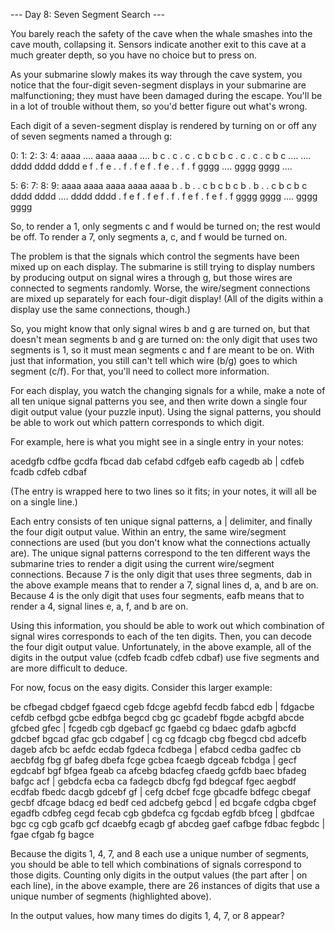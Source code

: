 --- Day 8: Seven Segment Search ---

You barely reach the safety of the cave when the whale smashes into the cave mouth, collapsing it. Sensors indicate
another exit to this cave at a much greater depth, so you have no choice but to press on.

As your submarine slowly makes its way through the cave system, you notice that the four-digit seven-segment displays in
your submarine are malfunctioning; they must have been damaged during the escape. You'll be in a lot of trouble without
them, so you'd better figure out what's wrong.

Each digit of a seven-segment display is rendered by turning on or off any of seven segments named a through g:

0:      1:      2:      3:      4:
aaaa .... aaaa aaaa .... b c . c . c . c b c b c . c . c . c b c .... .... dddd dddd dddd e f . f e . . f . f e f . f e
. . f . f gggg .... gggg gggg ....

5:      6:      7:      8:      9:
aaaa aaaa aaaa aaaa aaaa b . b . . c b c b c b . b . . c b c b c dddd dddd .... dddd dddd . f e f . f e f . f . f e f .
f e f . f gggg gggg .... gggg gggg

So, to render a 1, only segments c and f would be turned on; the rest would be off. To render a 7, only segments a, c,
and f would be turned on.

The problem is that the signals which control the segments have been mixed up on each display. The submarine is still
trying to display numbers by producing output on signal wires a through g, but those wires are connected to segments
randomly. Worse, the wire/segment connections are mixed up separately for each four-digit display! (All of the digits
within a display use the same connections, though.)

So, you might know that only signal wires b and g are turned on, but that doesn't mean segments b and g are turned on:
the only digit that uses two segments is 1, so it must mean segments c and f are meant to be on. With just that
information, you still can't tell which wire (b/g) goes to which segment (c/f). For that, you'll need to collect more
information.

For each display, you watch the changing signals for a while, make a note of all ten unique signal patterns you see, and
then write down a single four digit output value (your puzzle input). Using the signal patterns, you should be able to
work out which pattern corresponds to which digit.

For example, here is what you might see in a single entry in your notes:

acedgfb cdfbe gcdfa fbcad dab cefabd cdfgeb eafb cagedb ab | cdfeb fcadb cdfeb cdbaf

(The entry is wrapped here to two lines so it fits; in your notes, it will all be on a single line.)

Each entry consists of ten unique signal patterns, a | delimiter, and finally the four digit output value. Within an
entry, the same wire/segment connections are used (but you don't know what the connections actually are). The unique
signal patterns correspond to the ten different ways the submarine tries to render a digit using the current
wire/segment connections. Because 7 is the only digit that uses three segments, dab in the above example means that to
render a 7, signal lines d, a, and b are on. Because 4 is the only digit that uses four segments, eafb means that to
render a 4, signal lines e, a, f, and b are on.

Using this information, you should be able to work out which combination of signal wires corresponds to each of the ten
digits. Then, you can decode the four digit output value. Unfortunately, in the above example, all of the digits in the
output value (cdfeb fcadb cdfeb cdbaf) use five segments and are more difficult to deduce.

For now, focus on the easy digits. Consider this larger example:

be cfbegad cbdgef fgaecd cgeb fdcge agebfd fecdb fabcd edb | fdgacbe cefdb cefbgd gcbe edbfga begcd cbg gc gcadebf fbgde
acbgfd abcde gfcbed gfec | fcgedb cgb dgebacf gc fgaebd cg bdaec gdafb agbcfd gdcbef bgcad gfac gcb cdgabef | cg cg
fdcagb cbg fbegcd cbd adcefb dageb afcb bc aefdc ecdab fgdeca fcdbega | efabcd cedba gadfec cb aecbfdg fbg gf bafeg
dbefa fcge gcbea fcaegb dgceab fcbdga | gecf egdcabf bgf bfgea fgeab ca afcebg bdacfeg cfaedg gcfdb baec bfadeg bafgc
acf | gebdcfa ecba ca fadegcb dbcfg fgd bdegcaf fgec aegbdf ecdfab fbedc dacgb gdcebf gf | cefg dcbef fcge gbcadfe
bdfegc cbegaf gecbf dfcage bdacg ed bedf ced adcbefg gebcd | ed bcgafe cdgba cbgef egadfb cdbfeg cegd fecab cgb gbdefca
cg fgcdab egfdb bfceg | gbdfcae bgc cg cgb gcafb gcf dcaebfg ecagb gf abcdeg gaef cafbge fdbac fegbdc | fgae cfgab fg
bagce

Because the digits 1, 4, 7, and 8 each use a unique number of segments, you should be able to tell which combinations of
signals correspond to those digits. Counting only digits in the output values (the part after | on each line), in the
above example, there are 26 instances of digits that use a unique number of segments (highlighted above).

In the output values, how many times do digits 1, 4, 7, or 8 appear?

